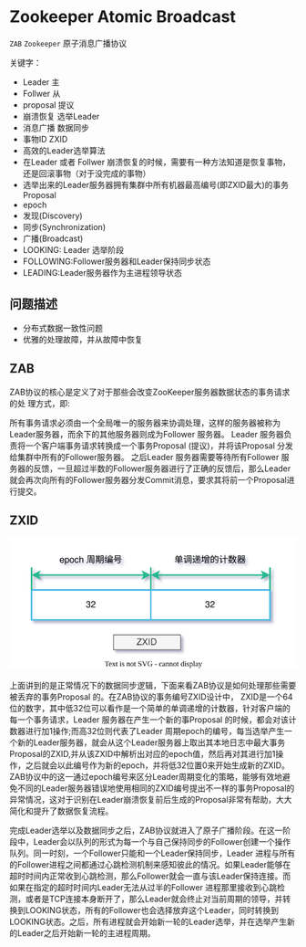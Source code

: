 # Zookeeper Atomic Broadcast

`ZAB` `Zookeeper` 原子消息广播协议

关键字：

- Leader 主
- Follwer 从
- proposal 提议
- 崩溃恢复 选举Leader
- 消息广播 数据同步
- 事物ID ZXID
- 高效的Leader选举算法
- 在Leader 或者 Follwer 崩溃恢复的时候，需要有一种方法知道是恢复事物，还是回滚事物（对于没完成的事物）
- 选举出来的Leader服务器拥有集群中所有机器最高编号(即ZXID最大)的事务Proposal
- epoch
- 发现(Discovery)
- 同步(Synchronization)
- 广播(Broadcast)
- LOOKING: Leader 选举阶段
- FOLLOWING:Follower服务器和Leader保持同步状态
- LEADING:Leader服务器作为主进程领导状态

## 问题描述

- 分布式数据一致性问题
- 优雅的处理故障，并从故障中恢复

## ZAB

ZAB协议的核心是定义了对于那些会改变ZooKeeper服务器数据状态的事务请求的处
理方式，即:

所有事务请求必须由一个全局唯一的服务器来协调处理，这样的服务器被称为Leader服务器，而余下的其他服务器则成为Follower 服务器。
Leader 服务器负责将一个客户端事务请求转换成一个事务Proposal (提议)，并将该Proposal 分发给集群中所有的Follower服务器。
之后Leader 服务器需要等待所有Follower 服务器的反馈，一旦超过半数的Follower服务器进行了正确的反馈后，那么Leader就会再次向所有的Follower服务器分发Commit消息，要求其将前一个Proposal进行提交。

## ZXID

![zookeeper-zxid.drawio.svg](./images/zookeeper-zxid.drawio.svg)

上面讲到的是正常情况下的数据同步逻辑，下面来看ZAB协议是如何处理那些需要被丢弃的事务Proposal 的。在ZAB协议的事务编号ZXID设计中，
ZXID是一个64位的数字，其中低32位可以看作是一个简单的单调递增的计数器，针对客户端的每一个事务请求，Leader 服务器在产生一个新的事Proposal 的时候，都会对该计数器进行加1操作;而高32位则代表了Leader 周期epoch的编号，每当选举产生一个新的Leader服务器，就会从这个Leader服务器上取出其本地日志中最大事务Proposal的ZXID,并从该ZXID中解析出对应的epoch值，然后再对其进行加1操作，之后就会以此编号作为新的epoch，并将低32位置0来开始生成新的ZXID。ZAB协议中的这一通过epoch编号来区分Leader周期变化的策略，能够有效地避免不同的Leader服务器错误地使用相同的ZXID编号提出不一样的事务Proposal的异常情况，这对于识别在Leader崩溃恢复前后生成的Proposal非常有帮助，大大简化和提升了数据恢复流程。

完成Leader选举以及数据同步之后，ZAB协议就进入了原子广播阶段。在这一阶段中，Leader会以队列的形式为每一个与自己保持同步的Follower创建一个操作队列。同一时刻，一个Follower只能和一个Leader保持同步，Leader 进程与所有的Follower进程之间都通过心跳检测机制来感知彼此的情况。如果Leader能够在超时时间内正常收到心跳检测，那么Follower就会一直与该Leader保持连接。而如果在指定的超时时间内Leader无法从过半的Follower 进程那里接收到心跳检测，或者是TCP连接本身断开了，那么Leader就会终止对当前周期的领导，并转换到LOOKING状态，所有的Follower也会选择放弃这个Leader，同时转换到LOOKING状态。之后，所有进程就会开始新一轮的Leader选举，并在选举产生新的Leader之后开始新一轮的主进程周期。
